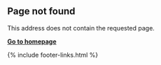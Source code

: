 ## Page not found

This address does not contain the requested page.

[**Go to homepage**][1]

[1]:https://nikahmadz.github.io "Go to nikahmadz.github.io"

{% include footer-links.html %}
